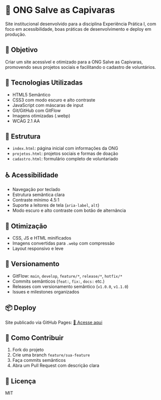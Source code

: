 # 🐾 ONG Salve as Capivaras

Site institucional desenvolvido para a disciplina Experiência Prática I, com foco em acessibilidade, boas práticas de desenvolvimento e deploy em produção.

## 🎯 Objetivo

Criar um site acessível e otimizado para a ONG Salve as Capivaras, promovendo seus projetos sociais e facilitando o cadastro de voluntários.

## 🧰 Tecnologias Utilizadas

- HTML5 Semântico
- CSS3 com modo escuro e alto contraste
- JavaScript com máscaras de input
- Git/GitHub com GitFlow
- Imagens otimizadas (.webp)
- WCAG 2.1 AA

## 📁 Estrutura

- `index.html`: página inicial com informações da ONG
- `projetos.html`: projetos sociais e formas de doação
- `cadastro.html`: formulário completo de voluntariado

## ♿ Acessibilidade

- Navegação por teclado
- Estrutura semântica clara
- Contraste mínimo 4.5:1
- Suporte a leitores de tela (`aria-label`, `alt`)
- Modo escuro e alto contraste com botão de alternância

## 🚀 Otimização

- CSS, JS e HTML minificados
- Imagens convertidas para `.webp` com compressão
- Layout responsivo e leve

## 🔀 Versionamento

- GitFlow: `main`, `develop`, `feature/*`, `release/*`, `hotfix/*`
- Commits semânticos (`feat:`, `fix:`, `docs:` etc.)
- Releases com versionamento semântico (`v1.0.0`, `v1.1.0`)
- Issues e milestones organizados

## 📦 Deploy

Site publicado via GitHub Pages: [🔗 Acesse aqui](https://seuusuario.github.io/salve-as-capivaras)

## 🤝 Como Contribuir

1. Fork do projeto
2. Crie uma branch `feature/sua-feature`
3. Faça commits semânticos
4. Abra um Pull Request com descrição clara

## 📃 Licença

MIT